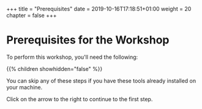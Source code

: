 +++
title = "Prerequisites"
date = 2019-10-16T17:18:51+01:00
weight = 20
chapter = false
+++

# Prerequisites for the Workshop

To perform this workshop, you'll need the following:

{{% children showhidden="false" %}}

You can skip any of these steps if you have these tools already installed on
your machine.

Click on the arrow to the right to continue to the first step.
